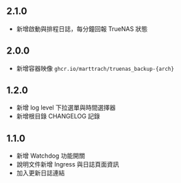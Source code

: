 ## 2.1.0
- 新增啟動與排程日誌，每分鐘回報 TrueNAS 狀態

## 2.0.0
- 新增容器映像 `ghcr.io/marttrach/truenas_backup-{arch}`

## 1.2.0
- 新增 log level 下拉選單與時間選擇器
- 新增根目錄 CHANGELOG 記錄

## 1.1.0
- 新增 Watchdog 功能開關
- 說明文件新增 Ingress 與日誌頁面資訊
- 加入更新日誌連結
